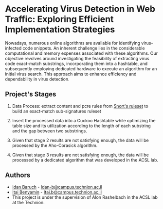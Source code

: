 
# Accelerating Virus Detection in Web Traffic: Exploring Efficient Implementation Strategies

Nowadays, numerous online algorithms are available for identifying virus-infected code snippets. An inherent challenge lies in the considerable computational and memory expenses associated with these algorithms. Our objective revolves around investigating the feasibility of extracting virus code exact-match substrings, incorporating them into a hashtable, and subsequently employing dedicated hardware to execute an algorithm for an initial virus search. This approach aims to enhance efficiency and dependability in virus detection.

## Project's Stages

1) Data Process: extract content and pcre rules from [Snort's ruleset](https://www.snort.org/downloads#rules) to build an exact-match sub-signatures ruleset 

2) Insert the processed data into a Cuckoo Hashtable while optimizing the table size and its utilization according to the length of each substring and the gap between two substrings.

3) Given that stage 2 results are not satisfying enough, the data will be processed by the Aho-Corasick algorithm. 

4) Given that stage 3 results are not satisfying enough, the data will be processed by a dedicated algorithm that was developed in the ACSL lab.


## Authors

- [Idan Baruch](https://github.com/idanbaru)  - Idan-b@campus.technion.ac.il
- [Itai Benyamin](https://github.com/Itai-b) - Itai.b@campus.technion.ac.il
- This project is under the supervision of Alon Rashelbach in the ACSL lab at the Technion.
